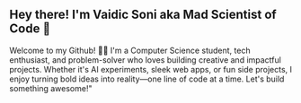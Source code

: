 ## Hey there! I'm Vaidic Soni aka Mad Scientist of Code 🧪
Welcome to my Github! 👨‍💻 I'm a Computer Science student, tech enthusiast, and problem-solver who loves building creative and impactful projects. Whether it's AI experiments, sleek web apps, or fun side projects, I enjoy turning bold ideas into reality—one line of code at a time. Let's build something awesome!"

<!--
**VaidicSoni/VaidicSoni** is a ✨ _special_ ✨ repository because its `README.md` (this file) appears on your GitHub profile.

Here are some ideas to get you started:

- 🔭 I’m currently working on ...
- 🌱 I’m currently learning ...
- 👯 I’m looking to collaborate on ...
- 🤔 I’m looking for help with ...
- 💬 Ask me about ...
- 📫 How to reach me: ...
- 😄 Pronouns: ...
- ⚡ Fun fact: ...
-->
